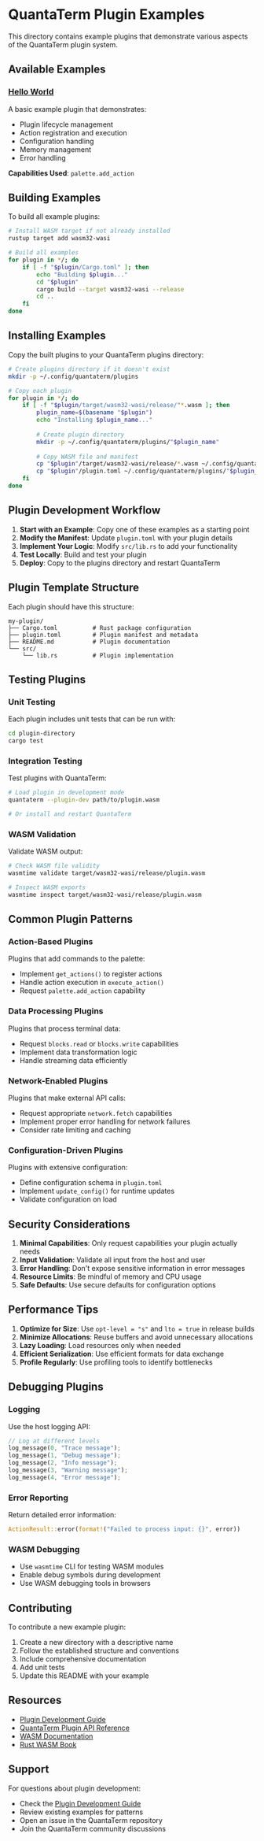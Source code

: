 # QuantaTerm Plugin Examples

This directory contains example plugins that demonstrate various aspects of the QuantaTerm plugin system.

## Available Examples

### [Hello World](hello-world/)
A basic example plugin that demonstrates:
- Plugin lifecycle management
- Action registration and execution
- Configuration handling
- Memory management
- Error handling

**Capabilities Used**: `palette.add_action`

## Building Examples

To build all example plugins:

```bash
# Install WASM target if not already installed
rustup target add wasm32-wasi

# Build all examples
for plugin in */; do
    if [ -f "$plugin/Cargo.toml" ]; then
        echo "Building $plugin..."
        cd "$plugin"
        cargo build --target wasm32-wasi --release
        cd ..
    fi
done
```

## Installing Examples

Copy the built plugins to your QuantaTerm plugins directory:

```bash
# Create plugins directory if it doesn't exist
mkdir -p ~/.config/quantaterm/plugins

# Copy each plugin
for plugin in */; do
    if [ -f "$plugin/target/wasm32-wasi/release/"*.wasm ]; then
        plugin_name=$(basename "$plugin")
        echo "Installing $plugin_name..."
        
        # Create plugin directory
        mkdir -p ~/.config/quantaterm/plugins/"$plugin_name"
        
        # Copy WASM file and manifest
        cp "$plugin"/target/wasm32-wasi/release/*.wasm ~/.config/quantaterm/plugins/"$plugin_name"/
        cp "$plugin"/plugin.toml ~/.config/quantaterm/plugins/"$plugin_name"/
    fi
done
```

## Plugin Development Workflow

1. **Start with an Example**: Copy one of these examples as a starting point
2. **Modify the Manifest**: Update `plugin.toml` with your plugin details
3. **Implement Your Logic**: Modify `src/lib.rs` to add your functionality
4. **Test Locally**: Build and test your plugin
5. **Deploy**: Copy to the plugins directory and restart QuantaTerm

## Plugin Template Structure

Each plugin should have this structure:

```
my-plugin/
├── Cargo.toml          # Rust package configuration
├── plugin.toml         # Plugin manifest and metadata
├── README.md           # Plugin documentation
└── src/
    └── lib.rs          # Plugin implementation
```

## Testing Plugins

### Unit Testing
Each plugin includes unit tests that can be run with:

```bash
cd plugin-directory
cargo test
```

### Integration Testing
Test plugins with QuantaTerm:

```bash
# Load plugin in development mode
quantaterm --plugin-dev path/to/plugin.wasm

# Or install and restart QuantaTerm
```

### WASM Validation
Validate WASM output:

```bash
# Check WASM file validity
wasmtime validate target/wasm32-wasi/release/plugin.wasm

# Inspect WASM exports
wasmtime inspect target/wasm32-wasi/release/plugin.wasm
```

## Common Plugin Patterns

### Action-Based Plugins
Plugins that add commands to the palette:
- Implement `get_actions()` to register actions
- Handle action execution in `execute_action()`
- Request `palette.add_action` capability

### Data Processing Plugins
Plugins that process terminal data:
- Request `blocks.read` or `blocks.write` capabilities
- Implement data transformation logic
- Handle streaming data efficiently

### Network-Enabled Plugins
Plugins that make external API calls:
- Request appropriate `network.fetch` capabilities
- Implement proper error handling for network failures
- Consider rate limiting and caching

### Configuration-Driven Plugins
Plugins with extensive configuration:
- Define configuration schema in `plugin.toml`
- Implement `update_config()` for runtime updates
- Validate configuration on load

## Security Considerations

1. **Minimal Capabilities**: Only request capabilities your plugin actually needs
2. **Input Validation**: Validate all input from the host and user
3. **Error Handling**: Don't expose sensitive information in error messages
4. **Resource Limits**: Be mindful of memory and CPU usage
5. **Safe Defaults**: Use secure defaults for configuration options

## Performance Tips

1. **Optimize for Size**: Use `opt-level = "s"` and `lto = true` in release builds
2. **Minimize Allocations**: Reuse buffers and avoid unnecessary allocations
3. **Lazy Loading**: Load resources only when needed
4. **Efficient Serialization**: Use efficient formats for data exchange
5. **Profile Regularly**: Use profiling tools to identify bottlenecks

## Debugging Plugins

### Logging
Use the host logging API:
```rust
// Log at different levels
log_message(0, "Trace message");
log_message(1, "Debug message");  
log_message(2, "Info message");
log_message(3, "Warning message");
log_message(4, "Error message");
```

### Error Reporting
Return detailed error information:
```rust
ActionResult::error(format!("Failed to process input: {}", error))
```

### WASM Debugging
- Use `wasmtime` CLI for testing WASM modules
- Enable debug symbols during development
- Use WASM debugging tools in browsers

## Contributing

To contribute a new example plugin:

1. Create a new directory with a descriptive name
2. Follow the established structure and conventions
3. Include comprehensive documentation
4. Add unit tests
5. Update this README with your example

## Resources

- [Plugin Development Guide](../../docs/plugin_dev.md)
- [QuantaTerm Plugin API Reference](../../docs/api/)
- [WASM Documentation](https://wasmtime.dev/)
- [Rust WASM Book](https://rustwasm.github.io/docs/book/)

## Support

For questions about plugin development:
- Check the [Plugin Development Guide](../../docs/plugin_dev.md)
- Review existing examples for patterns
- Open an issue in the QuantaTerm repository
- Join the QuantaTerm community discussions